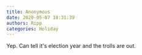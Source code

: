 ```yaml
---
title: Anonymous
date: 2020-05-07 18:31:39
authors: Ripp
categories: Holiday
---
```


 Yep. Can tell it's election year and the trolls are out.